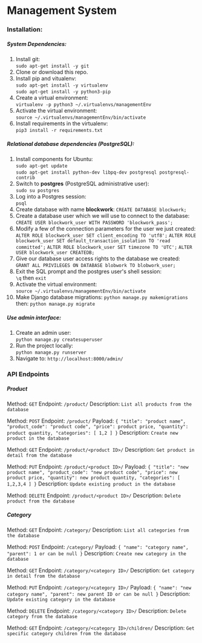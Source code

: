 # Management System

### Installation:
##### System Dependencies:

1. Install git:  
`sudo apt-get install -y git`
2. Clone or download this repo.
3. Install pip and vitualenv:  
`sudo apt-get install -y virtualenv`  
`sudo apt-get install -y python3-pip`
4. Create a virtual environment:  
`virtualenv -p python3 ~/.virtualenvs/managementEnv`
5. Activate the virtual environment:  
`source ~/.virtualenvs/managementEnv/bin/activate`
6. Install requirements in the virtualenv:  
`pip3 install -r requirements.txt`

##### Relational database dependencies (PostgreSQL):
1. Install components for Ubuntu:  
`sudo apt-get update`  
`sudo apt-get install python-dev libpq-dev postgresql postgresql-contrib`
2. Switch to **postgres** (PostgreSQL administrative user):  
`sudo su postgres`
3. Log into a Postgres session:  
`psql`
4. Create database with name **blockwork**:
`CREATE DATABASE blockwork;`
5. Create a database user which we will use to connect to the database:  
`CREATE USER blockwork_user WITH PASSWORD 'blockwork_pass';`
6. Modify a few of the connection parameters for the user we just created:  
`ALTER ROLE blockwork_user SET client_encoding TO 'utf8';`
`ALTER ROLE blockwork_user SET default_transaction_isolation TO 'read committed';`
`ALTER ROLE blockwork_user SET timezone TO 'UTC';`
`ALTER USER blockwork_user CREATEDB;`
7. Give our database user access rights to the database we created:  
`GRANT ALL PRIVILEGES ON DATABASE blobwork TO blobwork_user;`
8. Exit the SQL prompt and the postgres user's shell session:  
`\q` then `exit`
9. Activate the virtual environment:  
`source ~/.virtualenvs/managementEnv/bin/activate`
10. Make Django database migrations:
`python manage.py makemigrations`  
then: `python manage.py migrate`

##### Use admin interface:
1. Create an admin user:  
`python manage.py createsuperuser`
2. Run the project locally:  
`python manage.py runserver`
3. Navigate to: `http://localhost:8000/admin/`

### API Endpoints
##### Product
Method: `GET`
Endpoint: `/product/`
Description: `List all products from the database`

Method: `POST`
Endpoint: `/product/`
Payload:
`{
    "title": "product name",
    "product_code": "product code",
    "price": product price,
    "quantity": product quantity,
    "categories": [
        1,2
        ]
}`
Description: `Create new product in the database`

Method: `GET`
Endpoint: `/product/<product ID>/`
Description: `Get product in detail from the database`

Method: `PUT`
Endpoint: `/product/<product ID>/`
Payload:
`{
    "title": "new product name",
    "product_code": "new product code",
    "price": new product price,
    "quantity": new product quantity,
    "categories": [
        1,2,3,4
        ]
}`
Description: `Update existing product in the database`

Method: `DELETE`
Endpoint: `/product/<product ID>/`
Description: `Delete product from the database`

##### Category
Method: `GET`
Endpoint: `/category/`
Description: `List all categories from the database`

Method: `POST`
Endpoint: `/category/`
Payload:
`{
    "name": "category name",
    "parent": 1 or can be null
}`
Description: `Create new category in the database`

Method: `GET`
Endpoint: `/category/<category ID>/`
Description: `Get category in detail from the database`

Method: `PUT`
Endpoint: `/category/<category ID>/`
Payload:
`{
    "name": "new category name",
    "parent": new parent ID or can be null
}`
Description: `Update existing category in the database`

Method: `DELETE`
Endpoint: `/category/<category ID>/`
Description: `Delete category from the database`

Method: `GET`
Endpoint: `/category/<category ID>/children/`
Description: `Get specific category children from the database`
